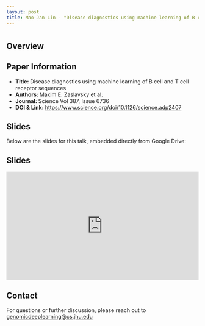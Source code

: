 ```yaml
---
layout: post
title: Mao-Jan Lin - "Disease diagnostics using machine learning of B cell and T cell receptor sequences" (Zaslavsky et al.)
---
```

<h1></h1>

<h2>Overview</h2>
<p>
</p>

<h2>Paper Information</h2>
<ul>
  <li><strong>Title: </strong>Disease diagnostics using machine learning of B cell and T cell receptor sequences</li>
  <li><strong>Authors: </strong>Maxim E. Zaslavsky et al.</li>
  <li><strong>Journal: </strong>Science Vol 387, Issue 6736</li>
  <li><strong>DOI & Link: </strong><a href="https://www.science.org/doi/10.1126/science.adp2407" target="_blank">https://www.science.org/doi/10.1126/science.adp2407</a></li>
</ul>

<h2>Slides</h2>
<p>Below are the slides for this talk, embedded directly from Google Drive:</p>
<h2>Slides</h2>
<div class="iframe-container" style="position: relative; padding-bottom: 56.25%; height: 0; overflow: hidden;">
  <iframe
    src="https://drive.google.com/file/d/15neBZGpYmYGEcI9fNl2JG-pFLtjwT_q2/preview"
    width="100%"
    height="100%"
    style="position: absolute; top: 0; left: 0;"
    frameborder="0"
    allowfullscreen>
  </iframe>
</div>

<h2>Contact</h2>
<p>
  For questions or further discussion, please reach out to <a href="genomicdeeplearning@cs.jhu.edu">genomicdeeplearning@cs.jhu.edu</a>
</p>
